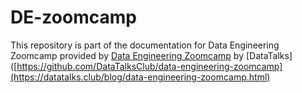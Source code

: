 # DE-zoomcamp
This repository is part of the documentation for Data Engineering Zoomcamp provided by [Data Engineering Zoomcamp](https://github.com/DataTalksClub/data-engineering-zoomcamp) by [DataTalks]([https://github.com/DataTalksClub/data-engineering-zoomcamp](https://datatalks.club/blog/data-engineering-zoomcamp.html)
